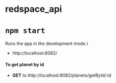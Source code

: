 # redspace_api


# `npm start`

Runs the app in the development mode.\
* http://localhost:8082/


#### To get planet by id
* **GET** to http://localhost:8082/planets/getById/:id
